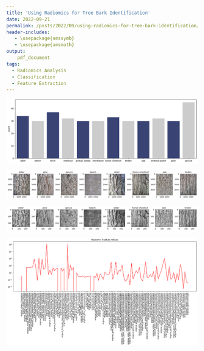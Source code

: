 ```yaml
---
title: 'Using Radiomics for Tree Bark Identification'
date: 2022-09-21
permalink: /posts/2022/09/using-radiomics-for-tree-bark-identification/
header-includes:
   - \usepackage{amssymb}
   - \usepackage{amsmath}
output:
    pdf_document
tags:
  - Radiomics Analysis
  - Classification
  - Feature Extraction
---
```


<p align="center">
<img src="/images/num_of_images_per_class.png" width=800>
</p> 

<p align="center">
<img src="/images/image_examples_original.png" width=800>
</p> 

<p align="center">
<img src="/images/image_examples_processed.png" width=800>
</p> 

<p align="center">
<img src="/images/example_radiomics.png" width=800>
</p> 













